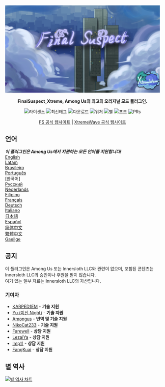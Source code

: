 ﻿<div align="center">

![FS-XW](Assets/LogoWithTeam.png)

**FinalSuspect_Xtreme, Among Us의 최고의 오리지널 모드 플러그인.**

<img src="https://badgen.net/github/license/XtremeWave/FinalSuspect_Xtreme" alt="라이센스">
<img src="https://badgen.net/github/tag/XtremeWave/FinalSuspect_Xtreme" alt="최신태그">
<img src="https://badgen.net/github/assets-dl/XtremeWave/FinalSuspect_Xtreme" alt="다운로드">
<img src="https://badgen.net/github/watchers/XtremeWave/FinalSuspect_Xtreme" alt="워처">
<img src="https://badgen.net/github/stars/XtremeWave/FinalSuspect_Xtreme" alt="별">
<img src="https://badgen.net/github/forks/XtremeWave/FinalSuspect_Xtreme" alt="포크">
<img src="https://badgen.net/github/prs/XtremeWave/FinalSuspect_Xtreme" alt="PRs">

[FS 공식 웹사이트](https://fsusx.top.cc) | [XtremeWave 공식 웹사이트](https://www.xtreme.net.cn)

</div>

## 언어
***이 플러그인은 Among Us에서 지원하는 모든 언어를 지원합니다!***<br>
[English](README.md) <br>
[Latam](README_es_LA.md)<br>
[Brasileiro](README_pt_BR.md)<br>
[Português](README_pt.md)<br>
[한국어]<br>
[Русский](README_ru.md)<br>
[Nederlands](README_nl.md)<br>
[Filipino](README_tl.md)<br>
[Français](README_fr.md)<br>
[Deutsch](README_de.md)<br>
[Italiano](README_it.md)<br>
[日本語](README_ja.md)<br>
[Español](README_es.md)<br>
[简体中文](README_zh.md)<br>
[繁體中文](README_zh_CHT.md)<br>
[Gaeilge](README_ga.md)<br>

## 공지
이 플러그인은 Among Us 또는 Innersloth LLC와 관련이 없으며, 포함된 콘텐츠는 Innersloth LLC의 승인이나 후원을 받지 않습니다.<br>
여기 있는 일부 자료는 Innersloth LLC의 자산입니다.

### 기여자
 - [KARPED1EM](https://github.com/KARPED1EM) - **기술 지원**
 - [Yu (이전 Night)](https://github.com/Night-GUA) - **기술 지원**
 - [Amongus](https://github.com/XiezibanWrite) - **번역 및 기술 지원**
 - [NikoCat233](https://github.com/NikoCat233) - **기술 지원**
 - [Farewell](https://github.com/ksduye) - **상담 지원**
 - [LezaiYa](https://github.com/LezaiYa1) - **상담 지원**
 - [Imp11](https://github.com/dabao40) - **상담 지원**
 - [FangKuai](https://github.com/FangKuaiYa) - **상담 지원**

## 별 역사
[![별 역사 차트](https://api.star-history.com/svg?repos=XtremeWave/FinalSuspect_Xtreme&type=Date)](https://star-history.com/#XtremeWave/FinalSuspect_Xtreme&Date)
